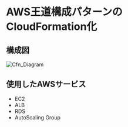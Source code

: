# AWS王道構成パターンのCloudFormation化
## 構成図
![Cfn_Diagram](https://user-images.githubusercontent.com/82194930/123505562-cb5b5480-d69a-11eb-839e-560047141fb9.png)
## 使用したAWSサービス
- EC2
- ALB
- RDS
- AutoScaling Group
